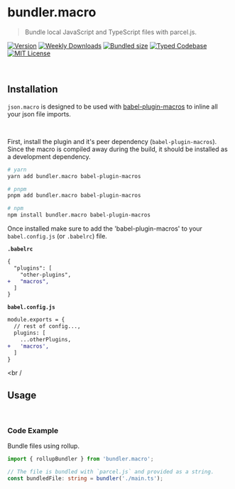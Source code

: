 # bundler.macro

> Bundle local JavaScript and TypeScript files with parcel.js.

[![Version][version]][npm] [![Weekly Downloads][downloads-badge]][npm] [![Bundled size][size-badge]][size] [![Typed Codebase][typescript]](#) [![MIT License][license]](#)

[version]: https://flat.badgen.net/npm/v/bundler.macro
[npm]: https://npmjs.com/package/bundler.macro
[license]: https://flat.badgen.net/badge/license/MIT/purple
[size]: https://bundlephobia.com/result?p=bundler.macro
[size-badge]: https://flat.badgen.net/bundlephobia/minzip/bundler.macro
[typescript]: https://flat.badgen.net/badge/icon/TypeScript?icon=typescript&label
[downloads-badge]: https://badgen.net/npm/dw/bundler.macro/red?icon=npm

<br />

## Installation

`json.macro` is designed to be used with [babel-plugin-macros](https://github.com/kentcdodds/babel-plugin-macros) to inline all your json file imports.

<br />

First, install the plugin and it's peer dependency (`babel-plugin-macros`). Since the macro is compiled away during the build, it should be installed as a development dependency.

```bash
# yarn
yarn add bundler.macro babel-plugin-macros

# pnpm
pnpm add bundler.macro babel-plugin-macros

# npm
npm install bundler.macro babel-plugin-macros
```

Once installed make sure to add the 'babel-plugin-macros' to your `babel.config.js` (or `.babelrc`) file.

**`.babelrc`**

```diff
{
  "plugins": [
    "other-plugins",
+   "macros",
  ]
}
```

**`babel.config.js`**

```diff
module.exports = {
  // rest of config...,
  plugins: [
    ...otherPlugins,
+   'macros',
  ]
}
```

<br /

## Usage

<br />

### Code Example

Bundle files using rollup.

```ts
import { rollupBundler } from 'bundler.macro';

// The file is bundled with `parcel.js` and provided as a string.
const bundledFile: string = bundler('./main.ts');
```

